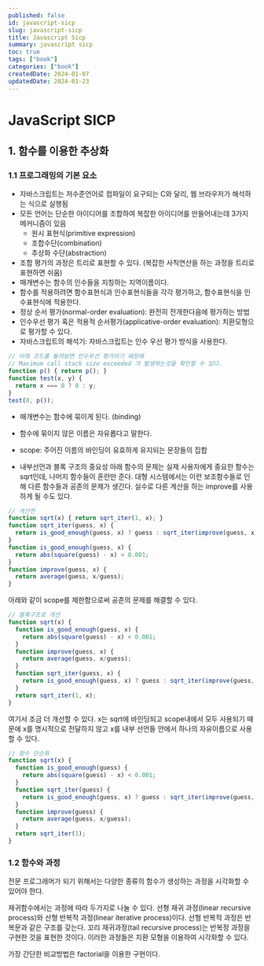 ```yaml
---
published: false
id: javascript-sicp
slug: javascript-sicp
title: Javascript Sicp
summary: javascript sicp
toc: true
tags: ["book"]
categories: ["book"]
createdDate: 2024-01-07
updatedDate: 2024-01-23
---
```


# JavaScript SICP

## 1. 함수를 이용한 추상화

### 1.1 프로그래밍의 기본 요소

- 자바스크립트는 저수준언어로 컴파일이 요구되는 C와 달리, 웹 브라우저가 해석하는 식으로 실행됨
- 모든 언어는 단순한 아이디어를 조합하여 복잡한 아이디어를 만들어내는데 3가지 메커니즘이 있음
  - 원시 표현식(primitive expression)
  - 조합수단(combination)
  - 추상화 수단(abstraction)
- 조합 평가의 과정은 트리로 표현할 수 있다. (복잡한 사칙연산을 하는 과정을 트리로 표현하면 쉬움)
- 매개변수는 함수의 인수들을 지칭하는 지역이름이다.
- 함수를 적용하려면 함수표현식과 인수표현식들을 각각 평가하고, 함수표현식을 인수표현식에 적용한다.
- 정상 순서 평가(normal-order evaluation): 완전히 전개한다음에 평가하는 방법
- 인수우선 평가 혹은 적용적 순서평가(applicative-order evaluation): 치환모형으로 평가할 수 있다.
- 자바스크립트의 해석기: 자바스크립트는 인수 우선 평가 방식을 사용한다.
```javascript
// 아래 코드를 돌려보면 인수우선 평가이기 때문에
// Maximum call stack size exceeded 가 발생하는것을 확인할 수 있다.
function p() { return p(); }
function test(x, y) {
  return x === 0 ? 0 : y;
}
test(0, p());
```
- 매개변수는 함수에 묶이게 된다. (binding)
- 함수에 묶이지 않은 이름은 자유롭다고 말한다.
- scope: 주어진 이름의 바인딩이 유효하게 유지되는 문장들의 집합

- 내부선언과 블록 구조의 중요성
아래 함수의 문제는 실제 사용자에게 중요한 함수는 sqrt인데, 나머지 함수들이 혼란만 준다.
대형 시스템에서는 이런 보조함수들로 인해 다른 함수들과 공존의 문제가 생긴다.
실수로 다른 계산을 하는 improve를 사용하게 될 수도 있다.
```javascript
// 개선전
function sqrt(x) { return sqrt_iter(1, x); }
function sqrt_iter(guess, x) {
  return is_good_enough(guess, x) ? guess : sqrt_iter(improve(guess, x), x); 
}
function is_good_enough(guess, x) {
  return abs(square(guess) - x) < 0.001;
}
function improve(guess, x) {
  return average(guess, x/guess);
}
```

아래와 같이 scope를 제한함으로써 공존의 문제를 해결할 수 있다.
```javascript
// 블록구조로 개선
function sqrt(x) { 
  function is_good_enough(guess, x) {
    return abs(square(guess) - x) < 0.001;
  }
  function improve(guess, x) {
    return average(guess, x/guess);
  }
  function sqrt_iter(guess, x) {
    return is_good_enough(guess, x) ? guess : sqrt_iter(improve(guess, x), x); 
  }
  return sqrt_iter(1, x); 
}
```

여기서 조금 더 개선할 수 있다. x는 sqrt에 바인딩되고 scope내에서 모두 사용되기 때문에
x를 명시적으로 전달하지 않고 x를 내부 선언들 안에서 하나의 자유이름으로 사용할 수 있다.
```javascript
// 함수 단순화
function sqrt(x) { 
  function is_good_enough(guess) {
    return abs(square(guess) - x) < 0.001;
  }
  function sqrt_iter(guess) {
    return is_good_enough(guess, x) ? guess : sqrt_iter(improve(guess, x), x); 
  }
  function improve(guess) {
    return average(guess, x/guess);
  }
  return sqrt_iter(1); 
}
```

### 1.2 함수와 과정

전문 프로그래머가 되기 위해서는 다양한 종류의 함수가 생성하는 과정을 시각화할 수 있어야 한다.

재귀함수에서는 과정에 따라 두가지로 나눌 수 있다.
선형 재귀 과정(linear recursive process)와 선형 반복적 과정(linear iterative process)이다.
선형 반복적 과정은 반복문과 같은 구조를 갖는다.
꼬리 재귀과정(tail recursive process)는 반복정 과정을 구현한 것을 표현한 것이다.
이러한 과정들은 치환 모형을 이용하여 시각화할 수 있다.

가장 간단한 비교방법은 factorial을 이용한 구현이다.
